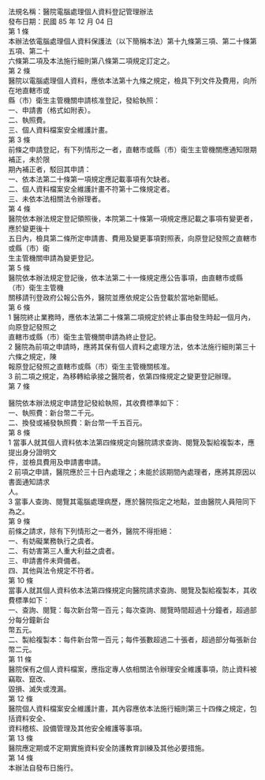 法規名稱：醫院電腦處理個人資料登記管理辦法  
發布日期：民國 85 年 12 月 04 日  
第 1 條  
本辦法依電腦處理個人資料保護法（以下簡稱本法）第十九條第三項、第二十條第五項、第二十  
六條第二項及本法施行細則第八條第二項規定訂定之。  
第 2 條  
醫院以電腦處理個人資料，應依本法第十九條之規定，檢具下列文件及費用，向所在地直轄市或  
縣（市）衛生主管機關申請核准登記，發給執照：  
一、申請書（格式如附表）。  
二、執照費。  
三、個人資料檔案安全維護計畫。  
第 3 條  
前條之申請登記，有下列情形之一者，直轄市或縣（市）衛生主管機關應通知限期補正，未於限  
期內補正者，駁回其申請：  
一、依本法第二十條第一項規定應記載事項有欠缺者。  
二、個人資料檔案安全維護計畫不符第十二條規定者。  
三、未依本法相關法令辦理者。  
第 4 條  
醫院依本辦法規定登記領照後，本院第二十條第一項規定應記載之事項有變更者，應於變更後十  
五日內，檢具第二條所定申請書、費用及變更事項對照表，向原登記發照之直轄市或縣（市）衛  
生主管機關申請為變更登記。  
第 5 條  
醫院依本辦法規定登記後，依本法第二十一條規定應公告事項，由直轄市或縣（市）衛生主管機  
關移請刊登政府公報公告外，醫院並應依規定公告登載於當地新聞紙。  
第 6 條  
1 醫院終止業務時，應依本法第二十條第二項規定於終止事由發生時起一個月內，向原登記發照之  
直轄市或縣（市）衛生主管機關申請為終止登記。  
2 醫院為前項之申請時，應將其保有個人資料之處理方法，依本法施行細則第三十六條之規定，陳  
報原登記發照之直轄市或縣（市）衛生主管機關核准。  
3 前二項之規定，為移轉給承接之醫院者，依第四條規定之變更登記辦理。  
第 7 條  


醫院依本辦法規定申請登記發給執照，其收費標準如下：  
一、執照費：新台幣二千元。  
二、換發或補發執照費：新台幣一千五百元。  
第 8 條  
1 當事人就其個人資料依本法第四條規定向醫院請求查詢、閱覽及製給複製本，應提出身分證明文  
件，並檢具費用及申請書申請。  
2 前項之申請，醫院應於三十日內處理之；未能於該期間內處理者，應將其原因以書面通知請求  
人。  
3 當事人查詢、閱覽其電腦處理病歷，應於醫院指定之地點，並由醫院人員陪同下為之。  
第 9 條  
前條之請求，除有下列情形之一者外，醫院不得拒絕：  
一、有妨礙業務執行之虞者。  
二、有妨害第三人重大利益之虞者。  
三、申請書件未齊備者。  
四、其他與法令規定不符者。  
第 10 條  
當事人就其個人資料依本法第四條規定向醫院請求查詢、閱覽及製給複製本，其收費標準如下：  
一、查詢、閱覽：每次新台幣一百元；每次查詢、閱覽時間超過十分鐘者，超過部分每分鐘新台  
幣五元。  
二、製給複製本：每件新台幣一百元；每件張數超過二十張者，超過部分每張新台幣二元。  
第 11 條  
醫院保有之個人資料檔案，應指定專人依相關法令辦理安全維護事項，防止資料被竊取、竄改、  
毀損、滅失或洩漏。  
第 12 條  
醫院個人資料檔案安全維護計畫，其內容應依本法施行細則第三十四條之規定，包括資料安全、  
資料稽核、設備管理及其他安全維護等事項。  
第 13 條  
醫院應定期或不定期實施資料安全防護教育訓練及其他必要措施。  
第 14 條  
本辦法自發布日施行。  



